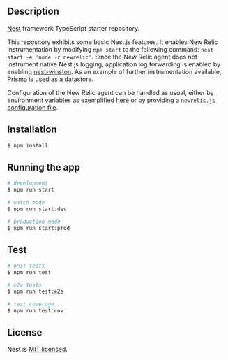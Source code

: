 ## Description

[Nest](https://github.com/nestjs/nest) framework TypeScript starter repository.

This repository exhibits some basic Nest.js features. It enables New Relic instrumentation by modifying `npm start` to the following command: `nest start -e 'node -r newrelic'`. Since the New Relic agent does not instrument native Nest.js logging, application log forwarding is enabled by enabling [nest-winston](https://www.npmjs.com/package/nest-winston). As an example of further instrumentation available, [Prisma](https://prisma.io/) is used as a datastore.

Configuration of the New Relic agent can be handled as usual, either by environment variables as exemplified [here](../sample.env) or by providing [a `newrelic.js` configuration file](https://docs.newrelic.com/docs/apm/agents/nodejs-agent/installation-configuration/nodejs-agent-configuration/#methods-and-precedence).

## Installation

```bash
$ npm install
```

## Running the app

```bash
# development
$ npm run start

# watch mode
$ npm run start:dev

# production mode
$ npm run start:prod
```

## Test

```bash
# unit tests
$ npm run test

# e2e tests
$ npm run test:e2e

# test coverage
$ npm run test:cov
```

## License

Nest is [MIT licensed](LICENSE).
